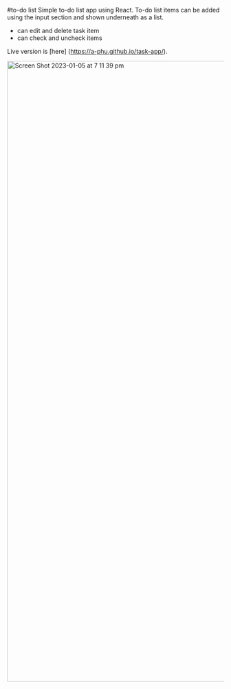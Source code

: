 #to-do list
Simple to-do list app using React. To-do list items can be added using the input section and shown underneath as a list.

* can edit and delete task item 
* can check and uncheck items


Live version is [here] (https://a-phu.github.io/task-app/).

<img width="1440" alt="Screen Shot 2023-01-05 at 7 11 39 pm" src="https://user-images.githubusercontent.com/46221612/210735496-3b415fb6-ec8d-4c29-ae06-f7abc17c0d48.png">
